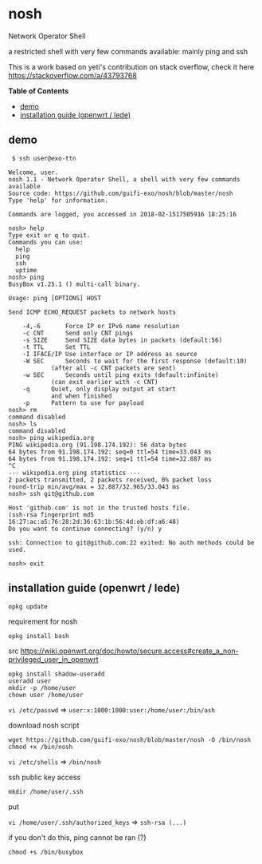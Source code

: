 # nosh

Network Operator Shell

a restricted shell with very few commands available: mainly ping and ssh

This is a work based on yeti's contribution on stack overflow, check it here https://stackoverflow.com/a/43793768

<!-- START doctoc generated TOC please keep comment here to allow auto update -->
<!-- DON'T EDIT THIS SECTION, INSTEAD RE-RUN doctoc TO UPDATE -->
**Table of Contents**

- [demo](#demo)
- [installation guide (openwrt / lede)](#installation-guide-openwrt--lede)

<!-- END doctoc generated TOC please keep comment here to allow auto update -->

## demo

```
 $ ssh user@exo-ttn

Welcome, user.
nosh 1.1 - Network Operator Shell, a shell with very few commands available
Source code: https://github.com/guifi-exo/nosh/blob/master/nosh
Type 'help' for information.

Commands are logged, you accessed in 2018-02-1517505916 18:25:16

nosh> help
Type exit or q to quit.
Commands you can use:
  help
  ping
  ssh
  uptime
nosh> ping
BusyBox v1.25.1 () multi-call binary.

Usage: ping [OPTIONS] HOST

Send ICMP ECHO_REQUEST packets to network hosts

    -4,-6       Force IP or IPv6 name resolution
    -c CNT      Send only CNT pings
    -s SIZE     Send SIZE data bytes in packets (default:56)
    -t TTL      Set TTL
    -I IFACE/IP Use interface or IP address as source
    -W SEC      Seconds to wait for the first response (default:10)
            (after all -c CNT packets are sent)
    -w SEC      Seconds until ping exits (default:infinite)
            (can exit earlier with -c CNT)
    -q      Quiet, only display output at start
            and when finished
    -p      Pattern to use for payload
nosh> rm
command disabled
nosh> ls
command disabled
nosh> ping wikipedia.org
PING wikipedia.org (91.198.174.192): 56 data bytes
64 bytes from 91.198.174.192: seq=0 ttl=54 time=33.043 ms
64 bytes from 91.198.174.192: seq=1 ttl=54 time=32.887 ms
^C
--- wikipedia.org ping statistics ---
2 packets transmitted, 2 packets received, 0% packet loss
round-trip min/avg/max = 32.887/32.965/33.043 ms
nosh> ssh git@github.com

Host 'github.com' is not in the trusted hosts file.
(ssh-rsa fingerprint md5 16:27:ac:a5:76:28:2d:36:63:1b:56:4d:eb:df:a6:48)
Do you want to continue connecting? (y/n) y

ssh: Connection to git@github.com:22 exited: No auth methods could be used.

nosh> exit
```

## installation guide (openwrt / lede)

    opkg update

requirement for nosh

    opkg install bash

src https://wiki.openwrt.org/doc/howto/secure.access#create_a_non-privileged_user_in_openwrt

    opkg install shadow-useradd
    useradd user
    mkdir -p /home/user
    chown user /home/user

`vi /etc/passwd` => `user:x:1000:1000:user:/home/user:/bin/ash`

download nosh script

    wget https://github.com/guifi-exo/nosh/blob/master/nosh -O /bin/nosh
    chmod +x /bin/nosh

`vi /etc/shells` => `/bin/nosh`

ssh public key access

    mkdir /home/user/.ssh

put

`vi /home/user/.ssh/authorized_keys` => `ssh-rsa (...)`

if you don't do this, ping cannot be ran (?)

    chmod +s /bin/busybox
